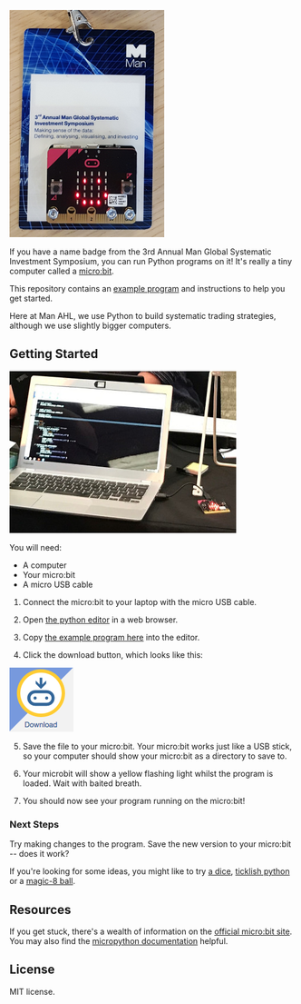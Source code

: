 ![microbit](badge.jpg)

If you have a name badge from the 3rd Annual Man Global Systematic
Investment Symposium, you can run Python programs on it! It's really a
tiny computer called a [micro:bit](http://microbit.org/).

This repository contains an [example program](badge.py) and instructions to
help you get started.

Here at Man AHL, we use Python to build systematic trading strategies,
although we use slightly bigger computers.

## Getting Started

![laptop](laptop.jpg)

You will need:

* A computer
* Your micro:bit
* A micro USB cable

1. Connect the micro:bit to your laptop with the micro USB cable.

2. Open [the python editor](http://python.microbit.org/editor.html) in
   a web browser.
   
3. Copy
   [the example program here](badge.py) into
   the editor.
   
4. Click the download button, which looks like this:

![download](download.png)

5. Save the file to your micro:bit. Your micro:bit works just like a
   USB stick, so your computer should show your micro:bit as a
   directory to save to.
   
6. Your microbit will show a yellow flashing light whilst the program
   is loaded. Wait with baited breath.
   
7. You should now see your program running on the micro:bit!

### Next Steps

Try making changes to the program. Save the new version to your
micro:bit -- does it work?

If you're looking for some ideas, you might like to
try [a dice](https://microbit-micropython.readthedocs.io/en/latest/tutorials/random.html#random-numbers),
[ticklish python](https://microbit-micropython.readthedocs.io/en/latest/tutorials/io.html#ticklish-python) or
a [magic-8 ball](https://microbit-micropython.readthedocs.io/en/latest/tutorials/gestures.html#magic-8).

## Resources

If you get stuck, there's a wealth of information on
the [official micro:bit site](http://microbit.org/). You may also find
the
[micropython documentation](http://microbit-micropython.readthedocs.io) helpful.

## License

MIT license.
